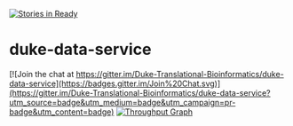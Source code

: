 [![Stories in Ready](https://badge.waffle.io/Duke-Translational-Bioinformatics/duke-data-service.png?label=ready&title=Ready)](https://waffle.io/Duke-Translational-Bioinformatics/duke-data-service)
# duke-data-service

[![Join the chat at https://gitter.im/Duke-Translational-Bioinformatics/duke-data-service](https://badges.gitter.im/Join%20Chat.svg)](https://gitter.im/Duke-Translational-Bioinformatics/duke-data-service?utm_source=badge&utm_medium=badge&utm_campaign=pr-badge&utm_content=badge)
[![Throughput Graph](https://graphs.waffle.io/duke-translational-bioinformatics/duke-data-service/throughput.svg)](https://waffle.io/duke-translational-bioinformatics/duke-data-service/metrics)
